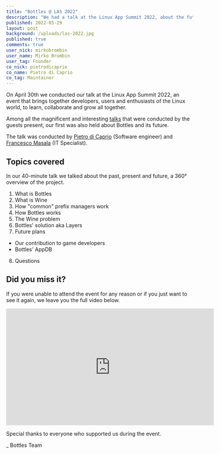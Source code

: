 ```yaml
---
title: "Bottles @ LAS 2022"
description: "We had a talk at the Linux App Summit 2022, about the future of Wine with layers."
published: 2022-05-29
layout: post
background: /uploads/las-2022.jpg
published: true
comments: true
user_nick: mirkobrombin
user_name: Mirko Brombin
user_tag: Founder
co_nick: pietrodicaprio
co_name: Pietro di Caprio
co_tag: Maintainer
---
```


On April 30th we conducted our talk at the Linux App Summit 2022, an event that 
brings together developers, users and enthusiasts of the Linux world, to learn, 
collaborate and grow all together.

Among all the magnificent and interesting [talks](https://conf.linuxappsummit.org/event/4/timetable/#20220430) 
that were conducted by the guests present, our first was also held about 
Bottles and its future.

The talk was conducted by [Pietro di Caprio](https://github.com/pietrodicaprio) 
(Software engineer) and [Francesco Masala](https://github.com/francescomasala) 
(IT Specialist).

## Topics covered
In our 40-minute talk we talked about the past, present and future, a 360° 
overview of the project.

1. What is Bottles
2. What is Wine
3. How "common" prefix managers work
4. How Bottles works
5. The Wine problem
6. Bottles' solution aka Layers
7. Future plans
  - Our contribution to game developers
  - Bottles' AppDB
8. Questions 

## Did you miss it?
If you were unable to attend the event for any reason or if you just want to 
see it again, we leave you the full video below.

<div class="video-frame">
    <iframe width="560" height="315" src="https://www.youtube.com/embed/HxM15UOVmyA?start=9342" title="YouTube video player" frameborder="0" allow="accelerometer; autoplay; clipboard-write; encrypted-media; gyroscope; picture-in-picture" allowfullscreen></iframe>
</div>

Special thanks to everyone who supported us during the event.

_ Bottles Team
